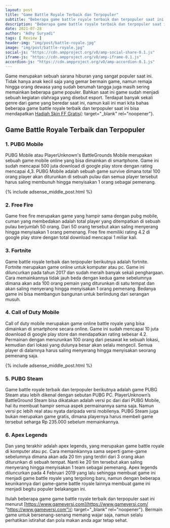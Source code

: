 ```yaml
---
layout: post
title: "Game Battle Royale Terbaik dan Terpopuler"
subtitle: "Beberapa game battle royale terbaik dan terpopuler saat ini bisa mendapatkan Hadiah Skin FF Gratis."
description: "Beberapa game battle royale terbaik dan terpopuler saat ini bisa mendapatkan Hadiah Skin FF Gratis."
date: 2021-07-28
author: "Adhy Suryadi"
tags: [ Review ]
header-img: "img/post/battle-royale.jpg"
image: "img/post/battle-royale.jpg"
social-js: "https://cdn.ampproject.org/v0/amp-social-share-0.1.js"
iframe-js: "https://cdn.ampproject.org/v0/amp-iframe-0.1.js"
accordion-js: "https://cdn.ampproject.org/v0/amp-accordion-0.1.js"
---
```


Game merupakan sebuah sarana hiburan yang sangat populer saat ini. Tidak hanya anak kecil saja yang gemar bermain game, namun remaja hingga orang dewasa yang sudah berumah tangga juga masih sering memainkan beberapa game populer. Bahkan saat ini game sudah menjadi sebuah kegiatan olahraga yang disebut esport. Terdapat banyak sekali genre dari game yang beredar saat ini, namun kali ini mari kita bahas beberapa game battle royale terbaik dan terpopuler saat ini bisa mendapatkan [Hadiah Skin FF Gratis](https://www.gameversi.com/ff-mod-apk/ "Hadiah Skin FF Gratis"){: target="_blank" rel="noopener"}.

## Game Battle Royale Terbaik dan Terpopuler

### 1. PUBG Mobile

PUBG Mobile atau PlayerUnknown's BattleGrounds Mobile merupakan sebuah game mobile online yang bisa dimainkan di smartphone. Game ini sudah mencapai 500 juta download di google play store dengan rating mencapai 4,3. PUBG Mobile adalah sebuah game survive dimana total 100 orang player akan diturunkan di sebuah pulau dan semua player tersebut harus saling membunuh hingga menyisakan 1 orang sebagai pemenang.

{% include adsense_middle_post.html %}

### 2. Free Fire

Game free fire merupakan game yang hampir sama dengan pubg mobile, cuman yang membedakan adalah total player yang ditempatkan di sebuah pulau berjumlah 50 orang. Dari 50 orang tersebut akan saling menyerang hingga menyisakan 1 orang pemenang. Free fire memiliki rating 4.2 di google play store dengan total download mencapai 1 miliar kali.

### 3. Fortnite

Game battle royale terbaik dan terpopuler berikutnya adalah fortnite. Fortnite merupakan game online untuk komputer atau pc. Game ini diluncurkan pada tahun 2017 dan sudah meraih banyak sekali penghargaan. Cara memainkannya tidak jauh beda dengan kedua game sebelumnya dimana akan ada 100 orang pemain yang diturunkan di satu tempat dan akan saling menyerang hingga menyisakan 1 orang pemenang. Bedanya game ini bisa membangun bangunan untuk berlindung dari serangan musuh.

### 4. Call of Duty Mobile

Call of duty mobile merupakan game online battle royale yang bisa dimainkan di smartphone secara online. Game ini sudah mencapai 10 juta download di google play store dan mendapatkan rating sebesar 4.2. Permainan dengan menurunkan 100 orang dari pesawat ke sebuah lokasi, kemudian dari lokasi yang dulunya besar akan selalu mengecil. Semua player di dalamnya harus saling menyerang hingga menyisakan seorang pemenang saja.

{% include adsense_middle_post.html %}

### 5. PUBG Steam

Game battle royale terbaik dan terpopuler berikutnya adalah game PUBG Steam atau lebih dikenal dengan sebutan PUBG PC. PlayerUnknown’s BattleGround Steam bisa dikatakan adalah versi pc dari dari PUBG Mobile, hal itu membuat hampir semua aspek permainannya sama saja. Namun versi pc lebih real atau nyata daripada versi mobilenya. PUBG Steam juga bukan merupakan game gratis, dimana playernya harus membeli game tersebut seharga Rp 235.000 sebelum memainkannya.

### 6. Apex Legends

Dan yang terakhir adalah apex legends, yang merupakan game battle royale di komputer atau pc. Cara memainkannya sama seperti game-game sebelumnya dimana akan ada 20 tim yang terdiri dari 3 orang akan diturunkan di sebuah tempat. Nanti ke 20 tim tersebut akan saling menyerang hingga menyisakan 1 team sebagai pemenang. Apex legends diluncurkan pada 4 Februari 2019 yang lalu sehingga membuat game ini menjadi game battle royale  yang tergolong baru, namun dengan beberapa keunikannya dari game-game battle royale lainnya membuat game ini menjadi begitu populer belakangan ini.

Itulah beberapa game game battle royale terbaik dan terpopuler saat ini menurut [https://www.gameversi.com](https://www.gameversi.com/ "https://www.gameversi.com"){: target="_blank" rel="noopener"}. Bermain game untuk bersenang-senang memang wajar saja, namun selalu perhatikan istirahat dan pola makan anda agar tetap sehat.
